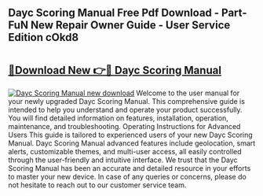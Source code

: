 ## Dayc Scoring Manual Free Pdf Download - Part-FuN New Repair Owner Guide - User Service Edition cOkd8

# <h2><a href="http://bc40569.oget.top/?id=Dayc+Scoring+Manual">🔗Download New 👉🔴 Dayc Scoring Manual</a></h2>

[![Dayc Scoring Manual new download](https://i.imgur.com/5g1atiW.png)](http://bc40569.oget.top/?id=Dayc+Scoring+Manual)
Welcome to the user manual for your newly upgraded Dayc Scoring Manual. This comprehensive guide is intended to help you understand and operate your product successfully. You will find detailed information on features, installation, operation, maintenance, and troubleshooting. Operating Instructions for Advanced Users This guide is tailored to experienced users of your new Dayc Scoring Manual. Dayc Scoring Manual advanced features include geolocation, smart alerts, customizable themes, and multi-user access, all easily controlled through the user-friendly and intuitive interface. We trust that the Dayc Scoring Manual has been an accurate and detailed resource in your efforts to master your new device. In case of any queries or concerns, please do not hesitate to reach out to our customer service team.
